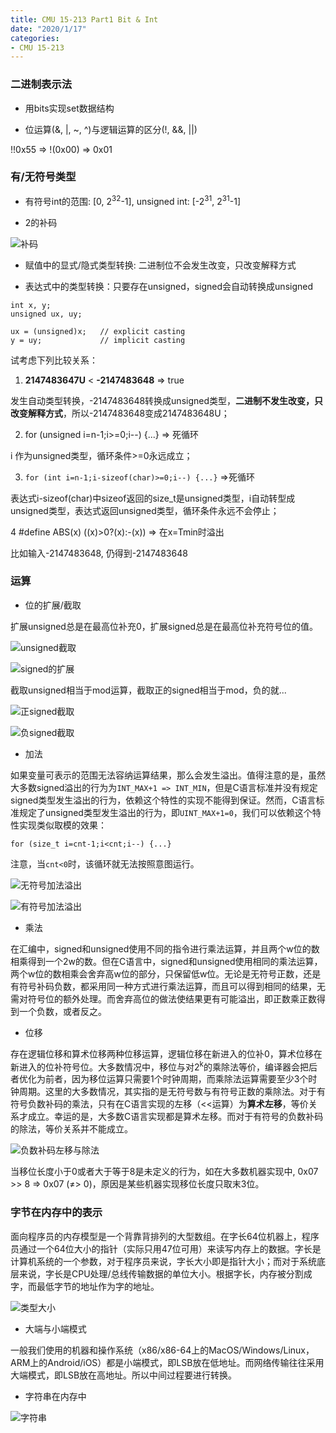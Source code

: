 ```yaml
---
title: CMU 15-213 Part1 Bit & Int
date: "2020/1/17"
categories:
- CMU 15-213
---
```


### 二进制表示法

* 用bits实现set数据结构

* 位运算(&, |, ~, ^)与逻辑运算的区分(!, &&, ||)

!!0x55 => !(0x00) => 0x01

### 有/无符号类型

* 有符号int的范围: [0, 2<sup>32</sup>-1], unsigned int: [-2<sup>31</sup>, 2<sup>31</sup>-1]

* 2的补码

![补码](https://i.loli.net/2020/01/12/Zyp3oN2gvunIFas.png)

* 赋值中的显式/隐式类型转换: 二进制位不会发生改变，只改变解释方式

* 表达式中的类型转换：只要存在unsigned，signed会自动转换成unsigned

```
int x, y;
unsigned ux, uy;

ux = (unsigned)x;   // explicit casting 
y = uy;             // implicit casting
```

试考虑下列比较关系：

1. **2147483647U** < **-2147483648** => true  

发生自动类型转换，-2147483648转换成unsigned类型，**二进制不发生改变，只改变解释方式**，所以-2147483648变成2147483648U；

2. for (unsigned i=n-1;i>=0;i--) {...} => 死循环

i 作为unsigned类型，循环条件>=0永远成立；

3. `for (int i=n-1;i-sizeof(char)>=0;i--) {...}` =>死循环

表达式i-sizeof(char)中sizeof返回的size_t是unsigned类型，i自动转型成unsigned类型，表达式返回unsigned类型，循环条件永远不会停止；

4 #define ABS(x) ((x)>0?(x):-(x)) => 在x=Tmin时溢出

比如输入-2147483648, 仍得到-2147483648

### 运算

* 位的扩展/截取

扩展unsigned总是在最高位补充0，扩展signed总是在最高位补充符号位的值。

![unsigned截取](https://i.loli.net/2020/01/12/JQlrqwAaUOyYN7H.png)

![signed的扩展](https://i.loli.net/2020/01/12/IH4DtomU3ncNJpj.png)

截取unsigned相当于mod运算，截取正的signed相当于mod，负的就...

![正signed截取](https://i.loli.net/2020/01/12/qGdwRZABolxjngE.png)

![负signed截取](https://i.loli.net/2020/01/12/qeuhSQZHNEKjF29.png)


* 加法

如果变量可表示的范围无法容纳运算结果，那么会发生溢出。值得注意的是，虽然大多数signed溢出的行为为`INT_MAX+1 => INT_MIN`，但是C语言标准并没有规定signed类型发生溢出的行为，依赖这个特性的实现不能得到保证。然而，C语言标准规定了unsigned类型发生溢出的行为，即`UINT_MAX+1=0`，我们可以依赖这个特性实现类似取模的效果：

```
for (size_t i=cnt-1;i<cnt;i--) {...}
```

注意，当`cnt<0`时，该循环就无法按照意图运行。

![无符号加法溢出](https://i.loli.net/2020/01/16/G1Wk2LXxpsdM3ol.png)

![有符号加法溢出](https://i.loli.net/2020/01/16/AfjeFTUidRpB46a.png)

* 乘法

在汇编中，signed和unsigned使用不同的指令进行乘法运算，并且两个w位的数相乘得到一个2w的数。但在C语言中，signed和unsigned使用相同的乘法运算，两个w位的数相乘会舍弃高w位的部分，只保留低w位。无论是无符号正数，还是有符号补码负数，都采用同一种方式进行乘法运算，而且可以得到相同的结果，无需对符号位的额外处理。而舍弃高位的做法使结果更有可能溢出，即正数乘正数得到一个负数，或者反之。

* 位移

存在逻辑位移和算术位移两种位移运算，逻辑位移在新进入的位补0，算术位移在新进入的位补符号位。大多数情况中，移位与对2<sup>k</sup>的乘除法等价，编译器会把后者优化为前者，因为移位运算只需要1个时钟周期，而乘除法运算需要至少3个时钟周期。这里的大多数情况，其实指的是无符号数与有符号正数的乘除法。对于有符号负数补码的乘法，只有在C语言实现的左移（<<运算）为**算术左移**，等价关系才成立。幸运的是，大多数C语言实现都是算术左移。而对于有符号的负数补码的除法，等价关系并不能成立。

![负数补码左移与除法](https://i.loli.net/2020/01/16/8eSN1rgjsLn749v.png)

当移位长度小于0或者大于等于8是未定义的行为，如在大多数机器实现中, 0x07 >> 8 => 0x07 (≠> 0)，原因是某些机器实现移位长度只取末3位。


### 字节在内存中的表示

面向程序员的内存模型是一个背靠背排列的大型数组。在字长64位机器上，程序员通过一个64位大小的指针（实际只用47位可用）来读写内存上的数据。字长是计算机系统的一个参数，对于程序员来说，字长大小即是指针大小；而对于系统底层来说，字长是CPU处理/总线传输数据的单位大小。根据字长，内存被分割成字，而最低字节的地址作为字的地址。

![类型大小](https://i.loli.net/2020/01/16/czIw2WGNofVJXUE.png)

* 大端与小端模式

一般我们使用的机器和操作系统（x86/x86-64上的MacOS/Windows/Linux，ARM上的Android/iOS）都是小端模式，即LSB放在低地址。而网络传输往往采用大端模式，即LSB放在高地址。所以中间过程要进行转换。

* 字符串在内存中

![字符串](https://i.loli.net/2020/01/16/Smd1HbUO9gr6GIi.png)

